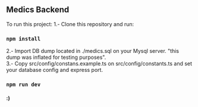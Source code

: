 
## Medics Backend
To run this project:
1.- Clone this repository and run:

### `npm install`

2.- Import DB dump located in ./medics.sql on your Mysql server. "this dump was inflated for testing purposes". <br />
3.- Copy src/config/constans.example.ts on src/config/constants.ts and set your database config and express port.<br />

### `npm run dev`

####  :)

